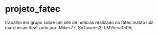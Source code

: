 # projeto_fatec
 trabalho em grupo sobre um site de noticias realizado na fatec matão luiz marchesan 
 Realizado por: Mikes77; SoTavares2; LMVieira1505; 
